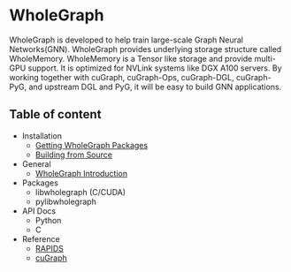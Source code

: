 # WholeGraph

WholeGraph is developed to help train large-scale Graph Neural Networks(GNN).
WholeGraph provides underlying storage structure called WholeMemory.
WholeMemory is a Tensor like storage and provide multi-GPU support.
It is optimized for NVLink systems like DGX A100 servers.
By working together with cuGraph, cuGraph-Ops, cuGraph-DGL, cuGraph-PyG,
and upstream DGL and PyG, it will be easy to build GNN applications.

## Table of content
- Installation
  - [Getting WholeGraph Packages](./docs/wholegraph/source/installation/getting_wholegraph.md)
  - [Building from Source](./docs/wholegraph/source/installation/source_build.md)
- General
  - [WholeGraph Introduction](./docs/wholegraph/source/basics/wholegraph_intro.md)
- Packages
  - libwholegraph (C/CUDA)
  - pylibwholegraph
- API Docs
  - Python
  - C
- Reference
  - [RAPIDS](https://rapids.ai)
  - [cuGraph](https://github.com/rapidsai/cugraph)
